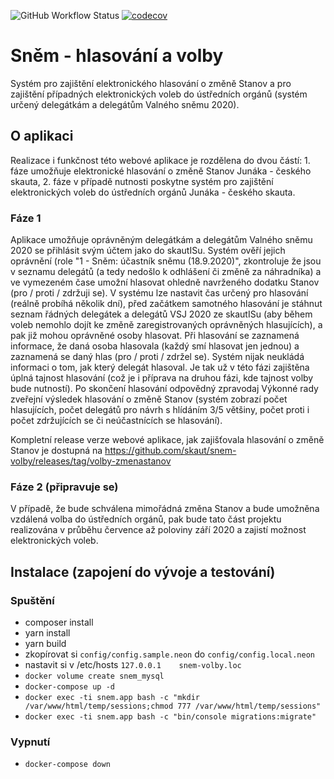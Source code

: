 ![GitHub Workflow Status](https://img.shields.io/github/workflow/status/skaut/snem-volby/main)
[![codecov](https://codecov.io/gh/skaut/snem-volby/branch/master/graph/badge.svg?token=BW6FS72IU2)](https://codecov.io/gh/skaut/snem-volby)


# Sněm - hlasování a volby
Systém pro zajištění elektronického hlasování o změně Stanov a pro zajištění případných elektronických voleb do ústředních orgánů (systém určený delegátkám a delegátům Valného sněmu 2020).

## O aplikaci
Realizace i funkčnost této webové aplikace je rozdělena do dvou částí: 1. fáze umožňuje elektronické hlasování o změně Stanov Junáka - českého skauta, 2. fáze v případě nutnosti poskytne systém pro zajištění elektronických voleb do ústředních orgánů Junáka - českého skauta.

### Fáze 1
Aplikace umožňuje oprávněným delegátkám a delegátům Valného sněmu 2020 se přihlásit svým účtem jako do skautISu. Systém ověří jejich oprávnění (role "1 - Sněm: účastník  sněmu (18.9.2020)", zkontroluje že jsou v seznamu delegátů (a tedy nedošlo k odhlášení či změně za náhradníka) a ve vymezeném čase umožní hlasovat ohledně navrženého dodatku Stanov (pro / proti / zdržuji se).
V systému lze nastavit čas určený pro hlasování (reálně probíhá několik dní), před začátkem samotného hlasování je stáhnut seznam řádných delegátek a delegátů VSJ 2020 ze skautISu (aby během voleb nemohlo dojít ke změně zaregistrovaných oprávněných hlasujících), a pak již mohou oprávněné osoby hlasovat. Při hlasování se zaznamená informace, že daná osoba hlasovala (každý smí hlasovat jen jednou) a zaznamená se daný hlas (pro / proti / zdržel se). Systém nijak neukládá informaci o tom, jak který delegát hlasoval. Je tak už v této fázi zajištěna úplná tajnost hlasování (což je i příprava na druhou fázi, kde tajnost volby bude nutností).
Po skončení hlasování odpovědný zpravodaj Výkonné rady zveřejní výsledek hlasování o změně Stanov (systém zobrazí počet hlasujících, počet delegátů pro návrh s hlídáním 3/5 většiny, počet proti i počet zdržujících se či neúčastnících se hlasování).

Kompletní release verze webové aplikace, jak zajišťovala hlasování o změně Stanov je dostupná na https://github.com/skaut/snem-volby/releases/tag/volby-zmenastanov

### Fáze 2 (připravuje se)
V případě, že bude schválena mimořádná změna Stanov a bude umožněna vzdálená volba do ústředních orgánů, pak bude tato část projektu realizována v průběhu července až poloviny září 2020 a zajistí možnost elektronických voleb.


## Instalace (zapojení do vývoje a testování)

### Spuštění
- composer install
- yarn install
- yarn build
- zkopírovat si `config/config.sample.neon` do `config/config.local.neon`
- nastavit si v /etc/hosts `127.0.0.1    snem-volby.loc`
- `docker volume create snem_mysql`
- `docker-compose up -d`
- `docker exec -ti snem.app bash -c "mkdir /var/www/html/temp/sessions;chmod 777 /var/www/html/temp/sessions"`
- `docker exec -ti snem.app bash -c "bin/console migrations:migrate"`

### Vypnutí
- `docker-compose down`
